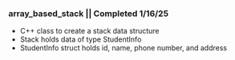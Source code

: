 ### array_based_stack || Completed 1/16/25
- C++ class to create a stack data structure
- Stack holds data of type StudentInfo
- StudentInfo struct holds id, name, phone number, and address